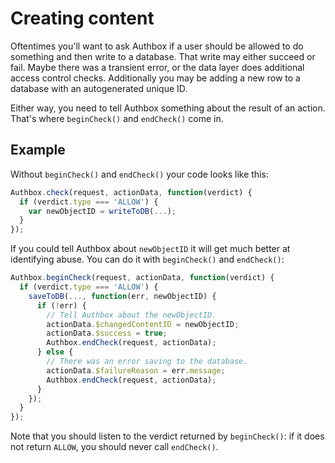 # Creating content

Oftentimes you'll want to ask Authbox if a user should be allowed to do something and then write to a database. That write may either succeed or fail. Maybe there was a transient error, or the data layer does additional access control checks. Additionally you may be adding a new row to a database with an autogenerated unique ID.

Either way, you need to tell Authbox something about the result of an action. That's where `beginCheck()` and `endCheck()` come in.

## Example

Without `beginCheck()` and `endCheck()` your code looks like this:

```js
Authbox.check(request, actionData, function(verdict) {
  if (verdict.type === 'ALLOW') {
    var newObjectID = writeToDB(...);
  }
});
```

If you could tell Authbox about `newObjectID` it will get much better at identifying abuse. You can do it with `beginCheck()` and `endCheck()`:

```js
Authbox.beginCheck(request, actionData, function(verdict) {
  if (verdict.type === 'ALLOW') {
    saveToDB(..., function(err, newObjectID) {
      if (!err) {
        // Tell Authbox about the newObjectID.
        actionData.$changedContentID = newObjectID;
        actionData.$success = true;
        Authbox.endCheck(request, actionData);
      } else {
        // There was an error saving to the database.
        actionData.$failureReason = err.message;
        Authbox.endCheck(request, actionData);
      }
    });
  }
});
```

Note that you should listen to the verdict returned by `beginCheck()`: if it does not return `ALLOW`, you should never call `endCheck()`.